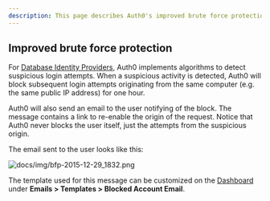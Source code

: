 ```yaml
---
description: This page describes Auth0's improved brute force protection.
---
```


## Improved brute force protection

For [Database Identity Providers](/connections/database), Auth0 implements algorithms to detect suspicious login attempts. 
When a suspicious activity is detected, Auth0 will block subsequent login attempts originating from the same computer (e.g. the same public IP address) for one hour. 

Auth0 will also send an email to the user notifying of the block. The message contains a link to re-enable the origin of the request. Notice that Auth0 never blocks the user itself, just the attempts from the suspicious origin.

The email sent to the user looks like this:

 ![docs/img/bfp-2015-12-29_1832.png](/media/articles/brute-force-protection/bfp-2015-12-29_1832.png)

The template used for this message can be customized on the [Dashboard](${manage_url}/#/emails) under __Emails > Templates > Blocked Account Email__.
